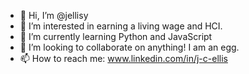 - 👋 Hi, I’m @jellisy
- 👀 I’m interested in earning a living wage and HCI.
- 🌱 I’m currently learning Python and JavaScript
- 💞️ I’m looking to collaborate on anything! I am an egg.
- 📫 How to reach me: www.linkedin.com/in/j-c-ellis

<!---
jellisy/jellisy is a ✨ special ✨ repository because its `README.md` (this file) appears on your GitHub profile.
You can click the Preview link to take a look at your changes.
--->
